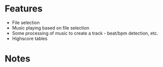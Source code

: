# Features #
  * File selection
  * Music playing based on file selection
  * Some processing of music to create a track - beat/bpm detection, etc.
  * Highscore tables

# Notes #